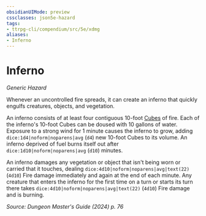 ```yaml
---
obsidianUIMode: preview
cssclasses: json5e-hazard
tags:
- ttrpg-cli/compendium/src/5e/xdmg
aliases:
- Inferno
---
```

# Inferno
*Generic Hazard*  

Whenever an uncontrolled fire spreads, it can create an inferno that quickly engulfs creatures, objects, and vegetation.

An inferno consists of at least four contiguous 10-foot [Cubes](Інструменти%20ДМ/CLI/rules/variant-rules/cube-area-of-effect-xphb.md) of fire. Each of the inferno's 10-foot Cubes can be doused with 10 gallons of water. Exposure to a strong wind for 1 minute causes the inferno to grow, adding `dice:1d4|noform|noparens|avg` (`d4`) new 10-foot Cubes to its volume. An inferno deprived of fuel burns itself out after `dice:1d10|noform|noparens|avg` (`d10`) minutes.

An inferno damages any vegetation or object that isn't being worn or carried that it touches, dealing `dice:4d10|noform|noparens|avg|text(22)` (`4d10`) Fire damage immediately and again at the end of each minute. Any creature that enters the inferno for the first time on a turn or starts its turn there takes `dice:4d10|noform|noparens|avg|text(22)` (`4d10`) Fire damage and is burning.

*Source: Dungeon Master's Guide (2024) p. 76*